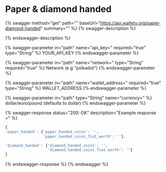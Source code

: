 # Paper & diamond handed

{% swagger method="get" path="" baseUrl="https://api.wallety.org/paper-diamond-handed" summary="" %}
{% swagger-description %}

{% endswagger-description %}

{% swagger-parameter in="path" name="api_key=" required="true" type="String" %}
YOUR_API_KEY
{% endswagger-parameter %}

{% swagger-parameter in="path" name="network=" type="String" required="true" %}
Network (e.g "polkadot")
{% endswagger-parameter %}

{% swagger-parameter in="path" name="wallet_address=" required="true" type="String" %}
WALLET_ADDRESS
{% endswagger-parameter %}

{% swagger-parameter in="path" type="String" name="currency=" %}
dollar/euro/pound (defaults to dollar)
{% endswagger-parameter %}

{% swagger-response status="200: OK" description="Example response >" %}
```javascript
{
'paper_handed': {'paper_handed_coins': '',
                 'paper_handed_coins_fiat_worth': ''}, 

'diamond_handed': {'diamond_handed_coins': '',
                   'diamond_handed_coins_fiat_worth': ''}
}
```
{% endswagger-response %}
{% endswagger %}
